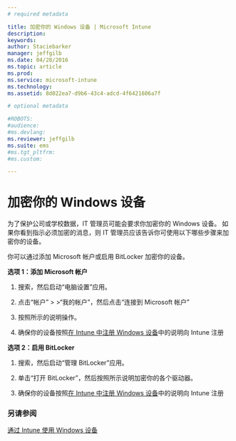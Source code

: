 ```yaml
---
# required metadata

title: 加密你的 Windows 设备 | Microsoft Intune
description:
keywords:
author: Staciebarker
manager: jeffgilb
ms.date: 04/28/2016
ms.topic: article
ms.prod:
ms.service: microsoft-intune
ms.technology:
ms.assetid: 8d022ea7-d9b6-43c4-adcd-4f6421606a7f

# optional metadata

#ROBOTS:
#audience:
#ms.devlang:
ms.reviewer: jeffgilb
ms.suite: ems
#ms.tgt_pltfrm:
#ms.custom:

---
```



# 加密你的 Windows 设备
为了保护公司或学校数据，IT 管理员可能会要求你加密你的 Windows 设备。 如果你看到指示必须加密的消息，则 IT 管理员应该告诉你可使用以下哪些步骤来加密你的设备。

你可以通过添加 Microsoft 帐户或启用 BitLocker 加密你的设备。

**选项 1：添加 Microsoft 帐户**

1.  搜索，然后启动“电脑设置”应用。

2.  点击“帐户” &gt; >“我的帐户”，然后点击“连接到 Microsoft 帐户”

3.  按照所示的说明操作。

4.  确保你的设备按照[在 Intune 中注册 Windows 设备](enroll-your-device-in-intune-windows.md)中的说明向 Intune 注册

**选项 2：启用 BitLocker**

1.  搜索，然后启动“管理 BitLocker”应用。

2.  单击“打开 BitLocker”，然后按照所示说明加密你的各个驱动器。

3.  确保你的设备按照[在 Intune 中注册 Windows 设备](enroll-your-device-in-intune-windows.md)中的说明向 Intune 注册


### 另请参阅
[通过 Intune 使用 Windows 设备](using-your-windows-device-with-intune.md)

<!--HONumber=May16_HO2-->


